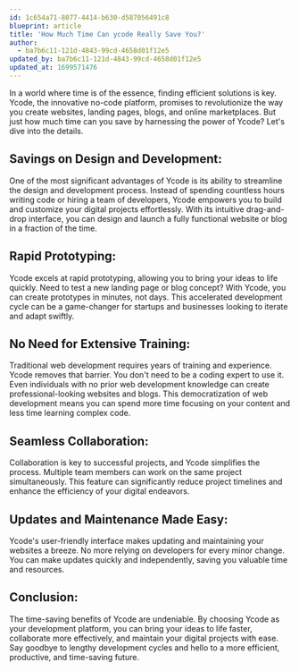 ```yaml
---
id: 1c654a71-8077-4414-b630-d587056491c8
blueprint: article
title: 'How Much Time Can ycode Really Save You?'
author:
  - ba7b6c11-121d-4843-99cd-4658d01f12e5
updated_by: ba7b6c11-121d-4843-99cd-4658d01f12e5
updated_at: 1699571476
---
```

In a world where time is of the essence, finding efficient solutions is key. Ycode, the innovative no-code platform, promises to revolutionize the way you create websites, landing pages, blogs, and online marketplaces. But just how much time can you save by harnessing the power of Ycode? Let's dive into the details.

## Savings on Design and Development:
One of the most significant advantages of Ycode is its ability to streamline the design and development process. Instead of spending countless hours writing code or hiring a team of developers, Ycode empowers you to build and customize your digital projects effortlessly. With its intuitive drag-and-drop interface, you can design and launch a fully functional website or blog in a fraction of the time.

## Rapid Prototyping:
Ycode excels at rapid prototyping, allowing you to bring your ideas to life quickly. Need to test a new landing page or blog concept? With Ycode, you can create prototypes in minutes, not days. This accelerated development cycle can be a game-changer for startups and businesses looking to iterate and adapt swiftly.

## No Need for Extensive Training:
Traditional web development requires years of training and experience. Ycode removes that barrier. You don't need to be a coding expert to use it. Even individuals with no prior web development knowledge can create professional-looking websites and blogs. This democratization of web development means you can spend more time focusing on your content and less time learning complex code.

## Seamless Collaboration:
Collaboration is key to successful projects, and Ycode simplifies the process. Multiple team members can work on the same project simultaneously. This feature can significantly reduce project timelines and enhance the efficiency of your digital endeavors.

## Updates and Maintenance Made Easy:
Ycode's user-friendly interface makes updating and maintaining your websites a breeze. No more relying on developers for every minor change. You can make updates quickly and independently, saving you valuable time and resources.

## Conclusion:
The time-saving benefits of Ycode are undeniable. By choosing Ycode as your development platform, you can bring your ideas to life faster, collaborate more effectively, and maintain your digital projects with ease. Say goodbye to lengthy development cycles and hello to a more efficient, productive, and time-saving future.